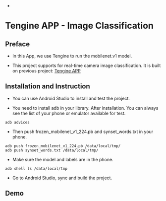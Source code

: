 -
# Tengine APP - Image Classification

## Preface

- In this App, we use Tengine to run the mobilenet.v1 model.

- This project supports for real-time camera image classification. It is built on previous project: [Tengine APP](https://github.com/OAID/Tengine-app/tree/master/android/classification)

## Installation and Instruction
 

- You can use Android Studio to install and test the project.

- You need to install adb in your library. After installation. You can always see the list of your phone or emulator available for test. 

```
adb advices
```

- Then push frozen_mobilenet_v1_224.pb and synset_words.txt in your phone.

```
adb push frozen_mobilenet_v1_224.pb /data/local/tmp/
adb push synset_words.txt /data/local/tmp/
```

- Make sure the model and labels are in the phone.

```
adb shell ls /data/local/tmp
```

- Go to Android Studio, sync and build the project. 

## Demo
